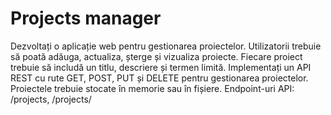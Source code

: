# Projects manager

Dezvoltați o aplicație web pentru gestionarea proiectelor. Utilizatorii trebuie să poată
adăuga, actualiza, șterge și vizualiza proiecte. Fiecare proiect trebuie să includă un titlu,
descriere și termen limită. Implementați un API REST cu rute GET, POST, PUT și DELETE
pentru gestionarea proiectelor. Proiectele trebuie stocate în memorie sau în fișiere.
Endpoint-uri API: /projects, /projects/<id>
